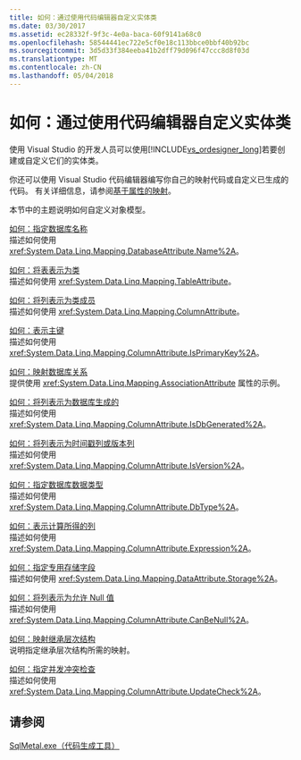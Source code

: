 ```yaml
---
title: 如何：通过使用代码编辑器自定义实体类
ms.date: 03/30/2017
ms.assetid: ec28332f-9f3c-4e0a-baca-60f9141a68c0
ms.openlocfilehash: 58544441ec722e5cf0e18c113bbce0bbf40b92bc
ms.sourcegitcommit: 3d5d33f384eeba41b2dff79d096f47ccc8d8f03d
ms.translationtype: MT
ms.contentlocale: zh-CN
ms.lasthandoff: 05/04/2018
---
```

# <a name="how-to-customize-entity-classes-by-using-the-code-editor"></a>如何：通过使用代码编辑器自定义实体类
使用 Visual Studio 的开发人员可以使用[!INCLUDE[vs_ordesigner_long](../../../../../../includes/vs-ordesigner-long-md.md)]若要创建或自定义它们的实体类。  
  
 你还可以使用 Visual Studio 代码编辑器编写你自己的映射代码或自定义已生成的代码。 有关详细信息，请参阅[基于属性的映射](../../../../../../docs/framework/data/adonet/sql/linq/attribute-based-mapping.md)。  
  
 本节中的主题说明如何自定义对象模型。  
  
 [如何：指定数据库名称](../../../../../../docs/framework/data/adonet/sql/linq/how-to-specify-database-names.md)  
 描述如何使用 <xref:System.Data.Linq.Mapping.DatabaseAttribute.Name%2A>。  
  
 [如何：将表表示为类](../../../../../../docs/framework/data/adonet/sql/linq/how-to-represent-tables-as-classes.md)  
 描述如何使用 <xref:System.Data.Linq.Mapping.TableAttribute>。  
  
 [如何：将列表示为类成员](../../../../../../docs/framework/data/adonet/sql/linq/how-to-represent-columns-as-class-members.md)  
 描述如何使用 <xref:System.Data.Linq.Mapping.ColumnAttribute>。  
  
 [如何：表示主键](../../../../../../docs/framework/data/adonet/sql/linq/how-to-represent-primary-keys.md)  
 描述如何使用 <xref:System.Data.Linq.Mapping.ColumnAttribute.IsPrimaryKey%2A>。  
  
 [如何：映射数据库关系](../../../../../../docs/framework/data/adonet/sql/linq/how-to-map-database-relationships.md)  
 提供使用 <xref:System.Data.Linq.Mapping.AssociationAttribute> 属性的示例。  
  
 [如何：将列表示为数据库生成的](../../../../../../docs/framework/data/adonet/sql/linq/how-to-represent-columns-as-database-generated.md)  
 描述如何使用 <xref:System.Data.Linq.Mapping.ColumnAttribute.IsDbGenerated%2A>。  
  
 [如何：将列表示为时间戳列或版本列](../../../../../../docs/framework/data/adonet/sql/linq/how-to-represent-columns-as-timestamp-or-version-columns.md)  
 描述如何使用 <xref:System.Data.Linq.Mapping.ColumnAttribute.IsVersion%2A>。  
  
 [如何：指定数据库数据类型](../../../../../../docs/framework/data/adonet/sql/linq/how-to-specify-database-data-types.md)  
 描述如何使用 <xref:System.Data.Linq.Mapping.ColumnAttribute.DbType%2A>。  
  
 [如何：表示计算所得的列](../../../../../../docs/framework/data/adonet/sql/linq/how-to-represent-computed-columns.md)  
 描述如何使用 <xref:System.Data.Linq.Mapping.ColumnAttribute.Expression%2A>。  
  
 [如何：指定专用存储字段](../../../../../../docs/framework/data/adonet/sql/linq/how-to-specify-private-storage-fields.md)  
 描述如何使用 <xref:System.Data.Linq.Mapping.DataAttribute.Storage%2A>。  
  
 [如何：将列表示为允许 Null 值](../../../../../../docs/framework/data/adonet/sql/linq/how-to-represent-columns-as-allowing-null-values.md)  
 描述如何使用 <xref:System.Data.Linq.Mapping.ColumnAttribute.CanBeNull%2A>。  
  
 [如何：映射继承层次结构](../../../../../../docs/framework/data/adonet/sql/linq/how-to-map-inheritance-hierarchies.md)  
 说明指定继承层次结构所需的映射。  
  
 [如何：指定并发冲突检查](../../../../../../docs/framework/data/adonet/sql/linq/how-to-specify-concurrency-conflict-checking.md)  
 描述如何使用 <xref:System.Data.Linq.Mapping.ColumnAttribute.UpdateCheck%2A>。  
  
## <a name="see-also"></a>请参阅  
 [SqlMetal.exe（代码生成工具）](../../../../../../docs/framework/tools/sqlmetal-exe-code-generation-tool.md)
